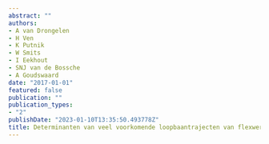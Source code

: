 ```yaml
---
abstract: ""
authors:
- A van Drongelen
- H Ven
- K Putnik
- W Smits
- I Eekhout
- SNJ van de Bossche
- A Goudswaard
date: "2017-01-01"
featured: false
publication: ""
publication_types:
- "2"
publishDate: "2023-01-10T13:35:50.493778Z"
title: Determinanten van veel voorkomende loopbaantrajecten van flexwerkers
---
```


